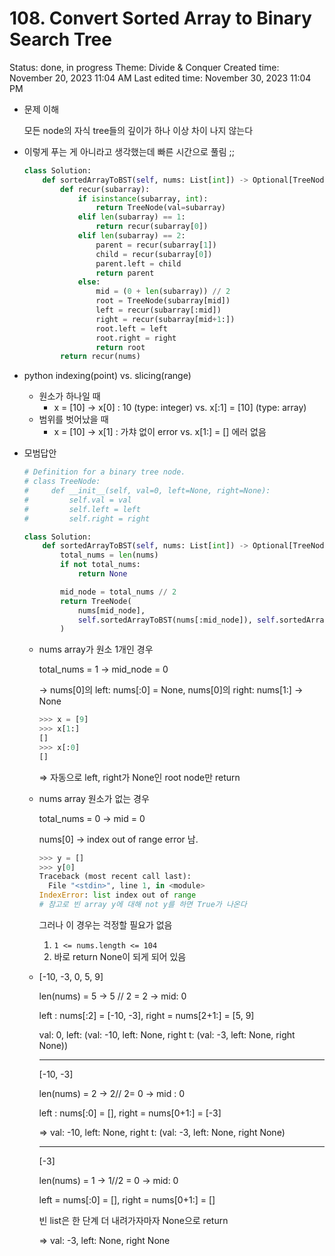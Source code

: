 # 108. Convert Sorted Array to Binary Search Tree

Status: done, in progress
Theme: Divide & Conquer
Created time: November 20, 2023 11:04 AM
Last edited time: November 30, 2023 11:04 PM

- 문제 이해
    
    모든 node의 자식 tree들의 깊이가 하나 이상 차이 나지 않는다 
    
- 이렇게 푸는 게 아니라고 생각했는데 빠른 시간으로 풀림 ;;
    
    ```python
    class Solution:
        def sortedArrayToBST(self, nums: List[int]) -> Optional[TreeNode]:
            def recur(subarray):
                if isinstance(subarray, int):
                    return TreeNode(val=subarray)
                elif len(subarray) == 1:
                    return recur(subarray[0])
                elif len(subarray) == 2:
                    parent = recur(subarray[1])
                    child = recur(subarray[0])
                    parent.left = child 
                    return parent 
                else:
                    mid = (0 + len(subarray)) // 2 
                    root = TreeNode(subarray[mid])
                    left = recur(subarray[:mid])
                    right = recur(subarray[mid+1:])
                    root.left = left
                    root.right = right 
                    return root 
            return recur(nums)
    ```
    
- python indexing(point) vs. slicing(range)
    - 원소가 하나일 때
        - x = [10] → x[0] : 10 (type: integer) vs. x[:1] = [10] (type: array)
    - 범위를 벗어났을 때
        - x = [10] → x[1] : 가챠 없이 error vs. x[1:] = [] 에러 없음
- 모범답안
    
    ```python
    # Definition for a binary tree node.
    # class TreeNode:
    #     def __init__(self, val=0, left=None, right=None):
    #         self.val = val
    #         self.left = left
    #         self.right = right
    
    class Solution:
        def sortedArrayToBST(self, nums: List[int]) -> Optional[TreeNode]:
            total_nums = len(nums)
            if not total_nums:
                return None
    
            mid_node = total_nums // 2
            return TreeNode(
                nums[mid_node], 
                self.sortedArrayToBST(nums[:mid_node]), self.sortedArrayToBST(nums[mid_node + 1 :])
            )
    ```
    
    - nums array가 원소 1개인 경우
        
        total_nums = 1 → mid_node = 0
        
        → nums[0]의 left: nums[:0] = None, nums[0]의 right: nums[1:] → None 
        
        ```python
        >>> x = [9]
        >>> x[1:]
        []
        >>> x[:0]
        []
        ```
        
        ⇒ 자동으로 left, right가 None인 root node만 return 
        
    - nums array 원소가 없는 경우
        
        total_nums = 0 → mid = 0 
        
        nums[0] → index out of range error 남. 
        
        ```python
        >>> y = []
        >>> y[0]
        Traceback (most recent call last):
          File "<stdin>", line 1, in <module>
        IndexError: list index out of range
        # 참고로 빈 array y에 대해 not y를 하면 True가 나온다 
        ```
        
        그러나 이 경우는 걱정할 필요가 없음 
        
        1.  `1 <= nums.length <= 104`
        2. 바로 return None이 되게 되어 있음
    - [-10, -3, 0, 5, 9]
        
        len(nums) = 5 → 5 // 2 = 2 → mid: 0 
        
        left : nums[:2] = [-10, -3], right = nums[2+1:] = [5, 9]
        
        val: 0, left: (val: -10, left: None, right t: (val: -3, left: None, right None))
        
        ---
        
        [-10, -3] 
        
        len(nums) = 2 → 2// 2= 0 → mid : 0
        
        left : nums[:0] = [], right = nums[0+1:] = [-3] 
        
        ⇒ val: -10, left: None, right t: (val: -3, left: None, right None)
        
        ---
        
        [-3]
        
        len(nums) = 1 → 1//2 = 0 → mid: 0
        
        left = nums[:0] = [], right = nums[0+1:] = []
        
        빈 list은 한 단계 더 내려가자마자 None으로 return 
        
        ⇒ val: -3, left: None, right None